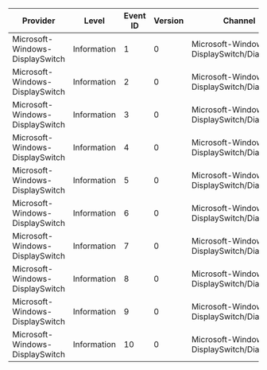 Provider                         |  Level        |  Event ID  |  Version  |  Channel                                     |  Task                                     |  Opcode  |  Keyword  |  Message
---------------------------------|---------------|------------|-----------|----------------------------------------------|-------------------------------------------|----------|-----------|---------
Microsoft-Windows-DisplaySwitch  |  Information  |  1         |  0        |  Microsoft-Windows-DisplaySwitch/Diagnostic  |  DisplaySwitch_Application                |  Start   |           |
Microsoft-Windows-DisplaySwitch  |  Information  |  2         |  0        |  Microsoft-Windows-DisplaySwitch/Diagnostic  |  DisplaySwitch_Application                |  Stop    |           |
Microsoft-Windows-DisplaySwitch  |  Information  |  3         |  0        |  Microsoft-Windows-DisplaySwitch/Diagnostic  |  DisplaySwitch_CreateAndShow              |  Start   |           |
Microsoft-Windows-DisplaySwitch  |  Information  |  4         |  0        |  Microsoft-Windows-DisplaySwitch/Diagnostic  |  DisplaySwitch_CreateAndShow              |  Stop    |           |
Microsoft-Windows-DisplaySwitch  |  Information  |  5         |  0        |  Microsoft-Windows-DisplaySwitch/Diagnostic  |  ProjectionUI_Initialization              |  Start   |           |
Microsoft-Windows-DisplaySwitch  |  Information  |  6         |  0        |  Microsoft-Windows-DisplaySwitch/Diagnostic  |  ProjectionUI_Initialization              |  Stop    |           |
Microsoft-Windows-DisplaySwitch  |  Information  |  7         |  0        |  Microsoft-Windows-DisplaySwitch/Diagnostic  |  ProjectionUI_Selector_CreateAndShow      |  Start   |           |
Microsoft-Windows-DisplaySwitch  |  Information  |  8         |  0        |  Microsoft-Windows-DisplaySwitch/Diagnostic  |  ProjectionUI_Selector_CreateAndShow      |  Stop    |           |
Microsoft-Windows-DisplaySwitch  |  Information  |  9         |  0        |  Microsoft-Windows-DisplaySwitch/Diagnostic  |  ProjectionUI_Confirmation_CreateAndShow  |  Start   |           |
Microsoft-Windows-DisplaySwitch  |  Information  |  10        |  0        |  Microsoft-Windows-DisplaySwitch/Diagnostic  |  ProjectionUI_Confirmation_CreateAndShow  |  Stop    |           |